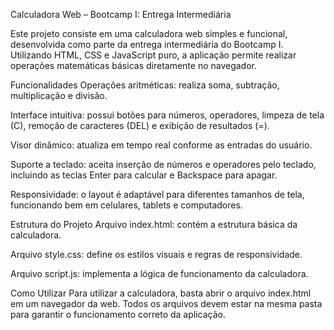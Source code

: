 Calculadora Web – Bootcamp I: Entrega Intermediária

Este projeto consiste em uma calculadora web simples e funcional, desenvolvida como parte da entrega intermediária do Bootcamp I. Utilizando HTML, CSS e JavaScript puro, a aplicação permite realizar operações matemáticas básicas diretamente no navegador.

Funcionalidades
Operações aritméticas: realiza soma, subtração, multiplicação e divisão.

Interface intuitiva: possui botões para números, operadores, limpeza de tela (C), remoção de caracteres (DEL) e exibição de resultados (=).

Visor dinâmico: atualiza em tempo real conforme as entradas do usuário.

Suporte a teclado: aceita inserção de números e operadores pelo teclado, incluindo as teclas Enter para calcular e Backspace para apagar.

Responsividade: o layout é adaptável para diferentes tamanhos de tela, funcionando bem em celulares, tablets e computadores.

Estrutura do Projeto
Arquivo index.html: contém a estrutura básica da calculadora.

Arquivo style.css: define os estilos visuais e regras de responsividade.

Arquivo script.js: implementa a lógica de funcionamento da calculadora.

Como Utilizar
Para utilizar a calculadora, basta abrir o arquivo index.html em um navegador da web. Todos os arquivos devem estar na mesma pasta para garantir o funcionamento correto da aplicação.


